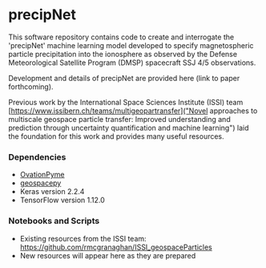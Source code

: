 # precipNet

This software repository contains code to create and interrogate the 'precipNet' machine learning model developed to specify magnetospheric particle precipitation into the ionosphere as observed by the Defense Meteorological Satellite Program (DMSP) spacecraft SSJ 4/5 observations. 

Development and details of precipNet are provided here (link to paper forthcoming). 

Previous work by the International Space Sciences Institute (ISSI) team [https://www.issibern.ch/teams/multigeopartransfer]("Novel approaches to multiscale geospace particle transfer: Improved understanding and prediction through uncertainty quantification and machine learning") laid the foundation for this work and provides many useful resources.

### Dependencies
- [OvationPyme](https://github.com/lkilcommons/OvationPyme)
- [geospacepy](https://github.com/lkilcommons/geospacepy-lite)
- Keras version 2.2.4
- TensorFlow version 1.12.0

### Notebooks and Scripts
- Existing resources from the ISSI team: https://github.com/rmcgranaghan/ISSI_geospaceParticles
- New resources will appear here as they are prepared


